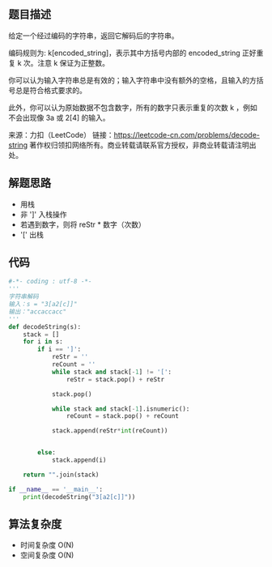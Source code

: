 ## 题目描述
给定一个经过编码的字符串，返回它解码后的字符串。

编码规则为: k[encoded_string]，表示其中方括号内部的 encoded_string 正好重复 k 次。注意 k 保证为正整数。

你可以认为输入字符串总是有效的；输入字符串中没有额外的空格，且输入的方括号总是符合格式要求的。

此外，你可以认为原始数据不包含数字，所有的数字只表示重复的次数 k ，例如不会出现像 3a 或 2[4] 的输入。

来源：力扣（LeetCode）
链接：https://leetcode-cn.com/problems/decode-string
著作权归领扣网络所有。商业转载请联系官方授权，非商业转载请注明出处。
## 解题思路
- 用栈
- 非 ']' 入栈操作
- 若遇到数字，则将 reStr * 数字（次数）
- '[' 出栈
## 代码
```python
#-*- coding : utf-8 -*-
'''
字符串解码
输入：s = "3[a2[c]]"
输出："accaccacc"
'''
def decodeString(s):
    stack = []
    for i in s:
        if i == ']':
            reStr = ''
            reCount = ''
            while stack and stack[-1] != '[':
                reStr = stack.pop() + reStr

            stack.pop()

            while stack and stack[-1].isnumeric():
                reCount = stack.pop() + reCount

            stack.append(reStr*int(reCount))


        else:
            stack.append(i)

    return "".join(stack)

if __name__ == '__main__':
    print(decodeString("3[a2[c]]"))

```
## 算法复杂度
- 时间复杂度 O(N)
- 空间复杂度 O(N)

